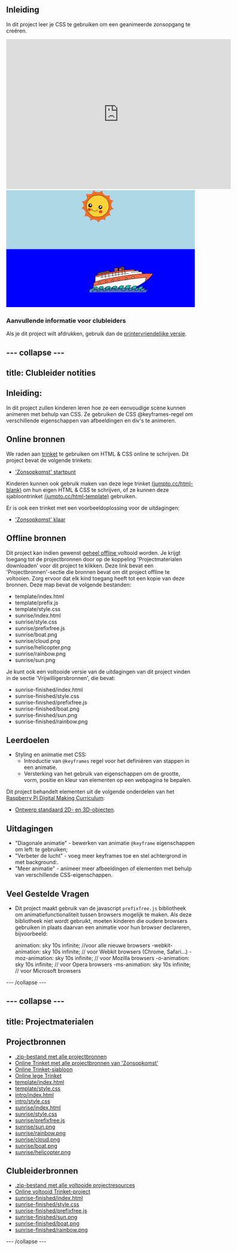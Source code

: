 ## Inleiding

In dit project leer je CSS te gebruiken om een ​​geanimeerde zonsopgang te creëren.

<div class="trinket">
  <iframe src="https://trinket.io/embed/html/abcc0284a3?outputOnly=true&start=result" width="600" height="400" frameborder="0" marginwidth="0" marginheight="0" allowfullscreen>
  </iframe>
  <img src="images/sunrise-final.png">
</div>

### Aanvullende informatie voor clubleiders

Als je dit project wilt afdrukken, gebruik dan de [printervriendelijke versie](https://projects.raspberrypi.org/en/projects/sunrise/print).

## \--- collapse \---

## title: Clubleider notities

## Inleiding:

In dit project zullen kinderen leren hoe ze een eenvoudige scène kunnen animeren met behulp van CSS. Ze gebruiken de CSS @keyframes-regel om verschillende eigenschappen van afbeeldingen en div's te animeren.

## Online bronnen

We raden aan [trinket](https://trinket.io/) te gebruiken om HTML & CSS online te schrijven. Dit project bevat de volgende trinkets:

+ ['Zonsopkomst' startpunt](https://trinket.io/html/web-sunrise)

Kinderen kunnen ook gebruik maken van deze lege trinket [(jumpto.cc/html-blank)](http://jumpto.cc/html-blank) om hun eigen HTML & CSS te schrijven, of ze kunnen deze sjabloontrinket [(jumpto.cc/html-template)](http://jumpto.cc/html-template) gebruiken.

Er is ook een trinket met een voorbeeldoplossing voor de uitdagingen:

+ ['Zonsopkomst' klaar](https://trinket.io/html/abcc0284a3)

## Offline bronnen

Dit project kan indien gewenst [geheel offline ](../offline.html) voltooid worden. Je krijgt toegang tot de projectbronnen door op de koppeling 'Projectmaterialen downloaden' voor dit project te klikken. Deze link bevat een 'Projectbronnen'-sectie die bronnen bevat om dit project offline te voltooien. Zorg ervoor dat elk kind toegang heeft tot een kopie van deze bronnen. Deze map bevat de volgende bestanden:

+ template/index.html
+ template/prefix.js
+ template/style.css
+ sunrise/index.html
+ sunrise/style.css
+ sunrise/prefixfree.js
+ sunrise/boat.png
+ sunrise/cloud.png
+ sunrise/helicopter.png
+ sunrise/rainbow.png
+ sunrise/sun.png

Je kunt ook een voltooide versie van de uitdagingen van dit project vinden in de sectie 'Vrijwilligersbronnen', die bevat:

+ sunrise-finished/index.html
+ sunrise-finished/style.css
+ sunrise-finished/prefixfree.js
+ sunrise-finished/boat.png
+ sunrise-finished/sun.png
+ sunrise-finished/rainbow.png

## Leerdoelen

+ Styling en animatie met CSS: 
    + Introductie van `@keyframes` regel voor het definiëren van stappen in een animatie.
    + Versterking van het gebruik van eigenschappen om de grootte, vorm, positie en kleur van elementen op een webpagina te bepalen.

Dit project behandelt elementen uit de volgende onderdelen van het [Raspberry Pi Digital Making Curriculum](http://rpf.io/curriculum):

+ [Ontwerp standaard 2D- en 3D-objecten](https://www.raspberrypi.org/curriculum/design/creator).

## Uitdagingen

+ "Diagonale animatie" - bewerken van animatie `@keyframe` eigenschappen om left: te gebruiken;
+ "Verbeter de lucht" - voeg meer keyframes toe en stel achtergrond in met background:.
+ "Meer animatie" - animeer meer afbeeldingen of elementen met behulp van verschillende CSS-eigenschappen. 

## Veel Gestelde Vragen

+ Dit project maakt gebruik van de javascript `prefixfree.js` bibliotheek om animatiefunctionaliteit tussen browsers mogelijk te maken. Als deze bibliotheek niet wordt gebruikt, moeten kinderen die oudere browsers gebruiken in plaats daarvan een animatie voor hun browser declareren, bijvoorbeeld:

    animation: sky 10s infinite;            //voor alle nieuwe browsers
    -webkit-animation: sky 10s infinite;    // voor Webkit browsers (Chrome, Safari...)
    -moz-animation: sky 10s infinite;       // voor Mozilla browsers
    -o-animation: sky 10s infinite;         // voor Opera browsers
    -ms-animation: sky 10s infinite;        // voor Microsoft browsers 
    

\--- /collapse \---

## \--- collapse \---

## title: Projectmaterialen

## Projectbronnen

+ [.zip-bestand met alle projectbronnen](resources/sunrise-project-resources.zip)
+ [Online Trinket met alle projectbronnen van 'Zonsopkomst'](http://jumpto.cc/web-sunrise)
+ [Online Trinket-sjabloon](http://jumpto.cc/trinket-template)
+ [Online lege Trinket](http://jumpto.cc/trinket-blank)
+ [template/index.html](resources/template-index.html)
+ [template/style.css](resources/template-style.css)
+ [intro/index.html](resources/intro-index.html)
+ [intro/style.css](resources/intro-style.css)
+ [sunrise/index.html](resources/sunrise-index.html)
+ [sunrise/style.css](resources/sunrise-style.css)
+ [sunrise/prefixfree.js](resources/sunrise-prefixfree.js)
+ [sunrise/sun.png](resources/sunrise-sun.png)
+ [sunrise/rainbow.png](resources/sunrise-rainbow.png)
+ [sunrise/cloud.png](resources/sunrise-cloud.png)
+ [sunrise/boat.png](resources/sunrise-boat.png)
+ [sunrise/helicopter.png](resources/sunrise-helicopter.png)

## Clubleiderbronnen

+ [.zip-bestand met alle voltooide projectresources](resources/sunrise-volunteer-resources.zip)
+ [Online voltooid Trinket-project](https://trinket.io/html/abcc0284a3)
+ [sunrise-finished/index.html](resources/sunrise-finished-index.html)
+ [sunrise-finished/style.css](resources/sunrise-finished-style.css)
+ [sunrise-finished/prefixfree.js](resources/sunrise-finished-prefixfree.js)
+ [sunrise-finished/sun.png](resources/sunrise-finished-sun.png)
+ [sunrise-finished/boat.png](resources/sunrise-finished-boat.png)
+ [sunrise-finished/rainbow.png](resources/sunrise-finished-rainbow.png)

\--- /collapse \---